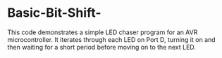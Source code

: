 # Basic-Bit-Shift-
This code demonstrates a simple LED chaser program for an AVR microcontroller. It iterates through each LED on Port D, turning it on and then waiting for a short period before moving on to the next LED.

